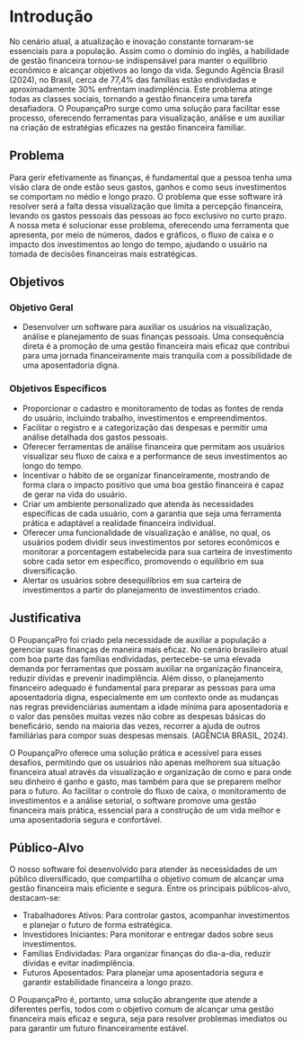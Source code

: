 # Introdução

No cenário atual, a atualização e inovação constante tornaram-se essenciais para a população. Assim como o domínio do inglês, a habilidade de gestão financeira tornou-se indispensável para manter o equilíbrio econômico e alcançar objetivos ao longo da vida. Segundo Agência Brasil (2024), no Brasil, cerca de 77,4% das famílias estão endividadas e aproximadamente 30% enfrentam inadimplência. Este problema atinge todas as classes sociais, tornando a gestão financeira uma tarefa desafiadora. O PoupançaPro surge como uma solução para facilitar esse processo, oferecendo ferramentas para visualização, análise e um auxiliar na criação de estratégias eficazes na gestão financeira familiar.

## Problema

Para gerir efetivamente as finanças, é fundamental que a pessoa tenha uma visão clara de onde estão seus gastos, ganhos e como seus investimentos se comportam no médio e longo prazo. O problema que esse software irá resolver será a falta dessa visualização que limita a percepção financeira, levando os gastos pessoais das pessoas ao foco exclusivo no curto prazo. A nossa meta é solucionar esse problema, oferecendo uma ferramenta que apresenta, por meio de números, dados e gráficos, o fluxo de caixa e o impacto dos investimentos ao longo do tempo, ajudando o usuário na tomada de decisões financeiras mais estratégicas.

## Objetivos

### Objetivo Geral
* Desenvolver um software para auxiliar os usuários na visualização, análise e planejamento de suas finanças pessoais. Uma consequência direta é a promoção de uma gestão financeira mais eficaz que contribui para uma jornada financeiramente mais tranquila com a possibilidade de uma aposentadoria digna.

### Objetivos Específicos
* Proporcionar o cadastro e monitoramento de todas as fontes de renda do usuário, incluindo trabalho, investimentos e empreendimentos.
* Facilitar o registro e a categorização das despesas e permitir uma análise detalhada dos gastos pessoais.
* Oferecer ferramentas de análise financeira que permitam aos usuários visualizar seu fluxo de caixa e a performance de seus investimentos ao longo do tempo.
* Incentivar o hábito de se organizar financeiramente, mostrando de forma clara o impacto positivo que uma boa gestão financeira é capaz de gerar na vida do usuário.
* Criar um ambiente personalizado que atenda às necessidades específicas de cada usuário, com a garantia que seja uma ferramenta prática e adaptável a realidade financeira individual.
* Oferecer uma funcionalidade de visualização e análise, no qual, os usuários podem dividir seus investimentos por setores econômicos e monitorar a porcentagem estabelecida para sua carteira de investimento sobre cada setor em específico, promovendo o equilíbrio em sua diversificação.
* Alertar os usuários sobre desequilíbrios em sua carteira de investimentos a partir do planejamento de investimentos criado.
  

## Justificativa


O PoupançaPro foi criado pela necessidade de auxiliar a população a gerenciar suas finanças de maneira mais eficaz. No cenário brasileiro atual com boa parte das famílias endividadas, pertecebe-se uma elevada demanda por ferramentas que possam auxiliar na organização financeira, reduzir dívidas e prevenir inadimplência. Além disso, o planejamento financeiro adequado é fundamental para preparar as pessoas para uma aposentadoria digna, especialmente em um contexto onde as mudanças nas regras previdenciárias aumentam a idade mínima para aposentadoria e o valor das pensões muitas vezes não cobre as despesas básicas do beneficário, sendo na maioria das vezes, recorrer a ajuda de outros familiárias para compor suas despesas mensais. (AGÊNCIA BRASIL, 2024).

O PoupançaPro oferece uma solução prática e acessível para esses desafios, permitindo que os usuários não apenas melhorem sua situação financeira atual através da visualização e organização de como e para onde seu dinheiro é ganho e gasto, mas também para que se preparem melhor para o futuro. Ao facilitar o controle do fluxo de caixa, o monitoramento de investimentos e a análise setorial, o software promove uma gestão financeira mais prática, essencial para a construção de um vida melhor e uma aposentadoria segura e confortável.

## Público-Alvo

O nosso software foi desenvolvido para atender às necessidades de um público diversificado, que compartilha o objetivo comum de alcançar uma gestão financeira mais eficiente e segura. Entre os principais públicos-alvo, destacam-se:

* Trabalhadores Ativos: Para controlar gastos, acompanhar investimentos e planejar o futuro de forma estratégica. 
* Investidores Iniciantes: Para monitorar e entregar dados sobre seus investimentos.
* Famílias Endividadas: Para organizar finanças do dia-a-dia, reduzir dívidas e evitar inadimplência.
* Futuros Aposentados: Para planejar uma aposentadoria segura e garantir estabilidade financeira a longo prazo.
  
O PoupançaPro é, portanto, uma solução abrangente que atende a diferentes perfis, todos com o objetivo comum de alcançar uma gestão financeira mais eficaz e segura, seja para resolver problemas imediatos ou para garantir um futuro financeiramente estável.

